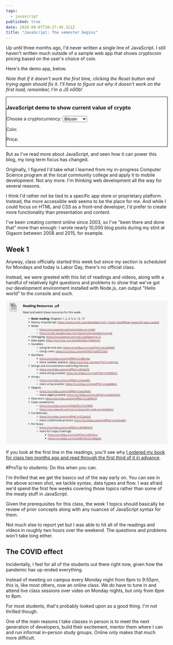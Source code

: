 ```yaml
---
tags:
  - javascript
published: true
date: 2020-09-07T20:27:49.321Z
title: "JavaScript: The semester begins"
---
```

<script>
    function printCoin() {
      currency = document.querySelector('#coin');
      console.log(currency.value);
      document.getElementById("choice").innerHTML = "You chose: " + currency.value;
      getPrice(currency);
    }

    function getPrice(currency) {
      let requestURL = 'https://min-api.cryptocompare.com/data/price?fsym=' + currency.value + '&tsyms=USD&api_key=e29b700b7cfd70faa0de907743ea4e186cd2e1f2f3b999332f7718be49feb6ae';
      var request = new XMLHttpRequest();
      request.open('GET', requestURL, true);
      request.responseType = 'text';
      request.send();
      request.onload = function () {
        if (request.readyState === request.DONE) {
          var coinPrice = request.responseText;
          // console.log(coinPrice);
          var coinPriceData = [].slice.call(coinPrice)
          // console.log(coinPriceData);
          var i;
          var currentValueUSD = "";
          for (i = 7; i < (coinPriceData.length-1); i++) {
            currentValueUSD = currentValueUSD + coinPriceData[i];
          }
        }
        document.getElementById("choicePrice").innerHTML = "Current price is: $" + currentValueUSD;
      }
    }

  </script>

Up until three months ago, I'd never written a single line of JavaScript. I still haven't written much outside of a sample web app that shows cryptocoin pricing based on the user's choice of coin. 

Here's the demo app, below.

*Note that if it doesn't work the first time, clicking the Reset button and trying again should fix it. I'll have to figure out why it doesn't work on the first load; remember, I'm a JS n00b!*

<div style="border:1px solid black"; max-width: 400px; margin: auto;>

<h3>JavaScript demo to show current value of crypto</h3>
  <form>
    <label form="coin">Choose a cryptocurrency:</label>
    <select id="coin" name="coins">
      <option value="BTC">Bitcoin</option>
      <option value="LTC">Litecoin</option>
      <option value="ETC">Etherium</option>
      <input type="button" value="Submit" onclick="printCoin()">
      <input type="reset" onclick="location.reload()">
    </select>
  </form>
  <p id="choice">Coin: </p>
  <p id="choicePrice">Price:</p>

</div>

But as I've read more about JavaScript, and seen how it can power this blog, my long term focus has changed.

Originally, I figured I'd take what I learned from my in-progress Computer Science program at the local community college and apply it to mobile development. Not any more. I'm thinking web development all the way for several reasons.

I think I'd rather not be tied to a specific app store or proprietary platform. Instead, the more accessible web seems to be the place for me. And while I could focus on HTML and CSS as a front-end developer, I'd prefer to create more functionality than presentation and content. 

I've been creating content online since 2003, so I've "been there and done that" more than enough: I wrote nearly 10,000 blog posts during my stint at Gigaom between 2008 and 2015, for example.

## Week 1

Anyway, class officially started this week but since my section is scheduled for Mondays and today is Labor Day, there's no official class. 

Instead, we were greeted with this list of readings and videos, along with a handful of relatively light questions and problems to show that we've got our development environment installed with Node.js, can output "Hello world" to the console and such.

![JavaScript class week 1](/src/images/javascript-week-1.jpg "JavaScript class week 1")

If you look at the first line in the readings, you'll see why [I ordered my book for class two months ago and read through the first third of it in advance](https://www.kctofel.com/2020-07-10-added-to-the-to-do-list-a-jamstack-blog-commenting-system/). 

\#ProTip to students: Do this when you can.

I'm thrilled that we get the basics out of the way early on. You can see in the above screen shot, we tackle syntax, data types and flow. I was afraid we'd spend the first few weeks covering those topics rather than some of the meaty stuff in JavaScript. 

Given the prerequisites for this class, the week 1 topics should basically be review of prior concepts along with any nuances of JavaScript syntax for them.

Not much else to report yet but I was able to hit all of the readings and videos in roughly two hours over the weekend. The questions and problems won't take long either.

## The COVID effect

Incidentally, I feel for all of the students out there right now, given how the pandemic has up-ended everything.

Instead of meeting on campus every Monday night from 6pm to 9:55pm, this is, like most others, now an online class. We do have to tune in and attend live class sessions over video on Monday nights, but only from 6pm to 8pm.

For most students, that's probably looked upon as a good thing. I'm not thrilled though.

One of the main reasons I take classes in person is to meet the next generation of developers, build their excitement, mentor them where I can and run informal in-person study groups. Online only makes that much more difficult.